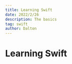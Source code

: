 ```yaml
---
title: Learning Swift
date: 2022/2/26
description: The basics
tag: swift
author: Dalton
---
```


# Learning Swift
